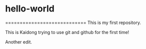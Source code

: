 # hello-world
============================
This is my first repository.

This is Kaidong trying to use git and github for the first time!

Another edit.
